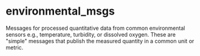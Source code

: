 # environmental_msgs

Messages for processed quantitative data from common environmental sensors
e.g., temperature, turbidity, or dissolved oxygen.  These are "simple"
messages that publish the measured quantity in a common unit or metric.
